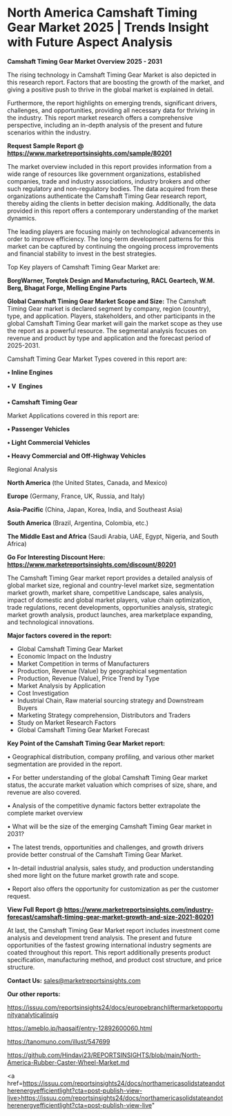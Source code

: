# North America Camshaft Timing Gear Market 2025 | Trends Insight with Future Aspect Analysis

<Strong> Camshaft Timing Gear Market Overview 2025 - 2031</strong>

The rising technology in Camshaft Timing Gear Market is also depicted in this research report. Factors that are boosting the growth of the market, and giving a positive push to thrive in the global market is explained in detail.

Furthermore, the report highlights on emerging trends, significant drivers, challenges, and opportunities, providing all necessary data for thriving in the industry. This report market research offers a comprehensive perspective, including an in-depth analysis of the present and future scenarios within the industry.

<strong>Request Sample Report @ <a href=https://www.marketreportsinsights.com/sample/80201>https://www.marketreportsinsights.com/sample/80201</a></strong>

The market overview included in this report provides information from a wide range of resources like government organizations, established companies, trade and industry associations, industry brokers and other such regulatory and non-regulatory bodies. The data acquired from these organizations authenticate the Camshaft Timing Gear research report, thereby aiding the clients in better decision making. Additionally, the data provided in this report offers a contemporary understanding of the market dynamics.

The leading players are focusing mainly on technological advancements in order to improve efficiency. The long-term development patterns for this market can be captured by continuing the ongoing process improvements and financial stability to invest in the best strategies.

Top Key players of Camshaft Timing Gear Market are:

<strong>BorgWarner, Torqtek Design and Manufacturing, RACL Geartech, W.M. Berg, Bhagat Forge, Melling Engine Parts</strong>

<strong><b>Global Camshaft Timing Gear Market Scope and Size:</b></strong>
The Camshaft Timing Gear market is declared segment by company, region (country), type, and application. Players, stakeholders, and other participants in the global Camshaft Timing Gear market will gain the market scope as they use the report as a powerful resource. The segmental analysis focuses on revenue and product by type and application and the forecast period of 2025-2031.

Camshaft Timing Gear Market Types covered in this report are:

<strong>• Inline Engines

• V  Engines

• Camshaft Timing Gear</strong>

Market Applications covered in this report are:

<strong>• Passenger Vehicles

• Light Commercial Vehicles

• Heavy Commercial and Off-Highway Vehicles</strong> 

Regional Analysis

<strong>North America</strong> (the United States, Canada, and Mexico)

<strong>Europe</strong> (Germany, France, UK, Russia, and Italy)

<strong>Asia-Pacific</strong> (China, Japan, Korea, India, and Southeast Asia)

<strong>South America</strong> (Brazil, Argentina, Colombia, etc.)

<strong>The Middle East and Africa</strong> (Saudi Arabia, UAE, Egypt, Nigeria, and South Africa)

<strong>Go For Interesting Discount Here: <a href=https://www.marketreportsinsights.com/discount/80201>https://www.marketreportsinsights.com/discount/80201</a></strong>

The Camshaft Timing Gear market report provides a detailed analysis of global market size, regional and country-level market size, segmentation market growth, market share, competitive Landscape, sales analysis, impact of domestic and global market players, value chain optimization, trade regulations, recent developments, opportunities analysis, strategic market growth analysis, product launches, area marketplace expanding, and technological innovations.

<strong><b>Major factors covered in the report:</b></strong>
<ul>
  <li>Global Camshaft Timing Gear Market </li>
  <li>Economic Impact on the Industry</li>
  <li>Market Competition in terms of Manufacturers</li>
  <li>Production, Revenue (Value) by geographical segmentation</li>
  <li>Production, Revenue (Value), Price Trend by Type</li>
  <li>Market Analysis by Application</li>
  <li>Cost Investigation</li>
  <li>Industrial Chain, Raw material sourcing strategy and Downstream Buyers</li>
  <li>Marketing Strategy comprehension, Distributors and Traders</li>
  <li>Study on Market Research Factors</li>
  <li>Global Camshaft Timing Gear Market Forecast</li>
</ul>

<strong><b>Key Point of the Camshaft Timing Gear Market report:</b></strong>

• Geographical distribution, company profiling, and various other market segmentation are provided in the report.

• For better understanding of the global Camshaft Timing Gear market status, the accurate market valuation which comprises of size, share, and revenue are also covered.

• Analysis of the competitive dynamic factors better extrapolate the complete market overview

• What will be the size of the emerging Camshaft Timing Gear market in 2031?

• The latest trends, opportunities and challenges, and growth drivers provide better construal of the Camshaft Timing Gear Market.

• In-detail industrial analysis, sales study, and production understanding shed more light on the future market growth rate and scope.

• Report also offers the opportunity for customization as per the customer request.

<strong><b>View Full Report @ <a href=https://www.marketreportsinsights.com/industry-forecast/camshaft-timing-gear-market-growth-and-size-2021-80201>https://www.marketreportsinsights.com/industry-forecast/camshaft-timing-gear-market-growth-and-size-2021-80201</a></b></strong>


At last, the Camshaft Timing Gear Market report includes investment come analysis and development trend analysis. The present and future opportunities of the fastest growing international industry segments are coated throughout this report. This report additionally presents product specification, manufacturing method, and product cost structure, and price structure.

<strong>Contact Us:</strong>
sales@marketreportsinsights.com

<strong>Our other reports:</strong>

<a href=https://issuu.com/reportsinsights24/docs/europebranchliftermarketopportunityanalyticalinsig>https://issuu.com/reportsinsights24/docs/europebranchliftermarketopportunityanalyticalinsig</a>

<a href=https://ameblo.jp/haqsaif/entry-12892600060.html>https://ameblo.jp/haqsaif/entry-12892600060.html</a>

<a href=https://tanomuno.com/illust/547699>https://tanomuno.com/illust/547699</a>

<a href=https://github.com/Hindavi23/REPORTSINSIGHTS/blob/main/North-America-Rubber-Caster-Wheel-Market.md>https://github.com/Hindavi23/REPORTSINSIGHTS/blob/main/North-America-Rubber-Caster-Wheel-Market.md</a>

<a href=https://issuu.com/reportsinsights24/docs/northamericasolidstateandotherenergyefficientlight?cta=post-publish-view-live>https://issuu.com/reportsinsights24/docs/northamericasolidstateandotherenergyefficientlight?cta=post-publish-view-live</a>"
